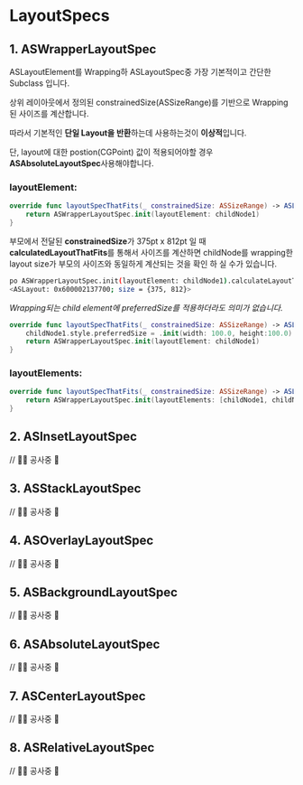 # LayoutSpecs

## 1. ASWrapperLayoutSpec

ASLayoutElement를 Wrapping하  ASLayoutSpec중 가장 기본적이고 간단한 Subclass 입니다.

상위 레이아웃에서 정의된 constrainedSize\(ASSizeRange\)를 기반으로 Wrapping된 사이즈를 계산합니다. 

따라서 기본적인 **단일 Layout을 반환**하는데 사용하는것이 **이상적**입니다. 

단, layout에 대한 postion\(CGPoint\) 값이 적용되어야할 경우 **ASAbsoluteLayoutSpec**사용해야합니다. 

### layoutElement:

```swift
override func layoutSpecThatFits(_ constrainedSize: ASSizeRange) -> ASLayoutSpec {
    return ASWrapperLayoutSpec.init(layoutElement: childNode1)
}
```

부모에서 전달된 **constrainedSize**가 375pt x 812pt 일 때 **calculatedLayoutThatFits**를 통해서 사이즈를 계산하면 childNode를 wrapping한 layout size가 부모의 사이즈와 동일하게 계산되는 것을 확인 하 실 수가 있습니다. 

```bash
po ASWrapperLayoutSpec.init(layoutElement: childNode1).calculateLayoutThatFits(constrainedSize)
<ASLayout: 0x600002137700; size = {375, 812}>
```

_Wrapping되는 child element에 preferredSize를 적용하더라도 의미가 없습니다._ 

```swift
override func layoutSpecThatFits(_ constrainedSize: ASSizeRange) -> ASLayoutSpec {
    childNode1.style.preferredSize = .init(width: 100.0, height:100.0) // 의미없음 
    return ASWrapperLayoutSpec.init(layoutElement: childNode1)
}
```

### layoutElements: 

```swift
override func layoutSpecThatFits(_ constrainedSize: ASSizeRange) -> ASLayoutSpec {
    return ASWrapperLayoutSpec.init(layoutElements: [childNode1, childNode2])
}
```

## 2. ASInsetLayoutSpec

// 👷‍♀️ 공사중 👷

## 3. ASStackLayoutSpec

// 👷‍♀️ 공사중 👷

## 4. ASOverlayLayoutSpec

// 👷‍♀️ 공사중 👷

## 5. ASBackgroundLayoutSpec

// 👷‍♀️ 공사중 👷

## 6. ASAbsoluteLayoutSpec

// 👷‍♀️ 공사중 👷

## 7. ASCenterLayoutSpec

// 👷‍♀️ 공사중 👷

## 8. ASRelativeLayoutSpec

// 👷‍♀️ 공사중 👷







